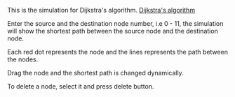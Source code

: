 This is the simulation for Dijkstra's algorithm.
[Dijkstra's algorithm](https://jithinks97.github.io/Dynamic-Learning/Dijkstras/index.html)

Enter the source and the destination node number, i.e 0 - 11, the simulation will show the shortest path between the source node and the destination node.

Each red dot represents the node and the lines represents the path between the nodes.

Drag the node and the shortest path is changed dynamically.

To delete a node, select it and press delete button.
